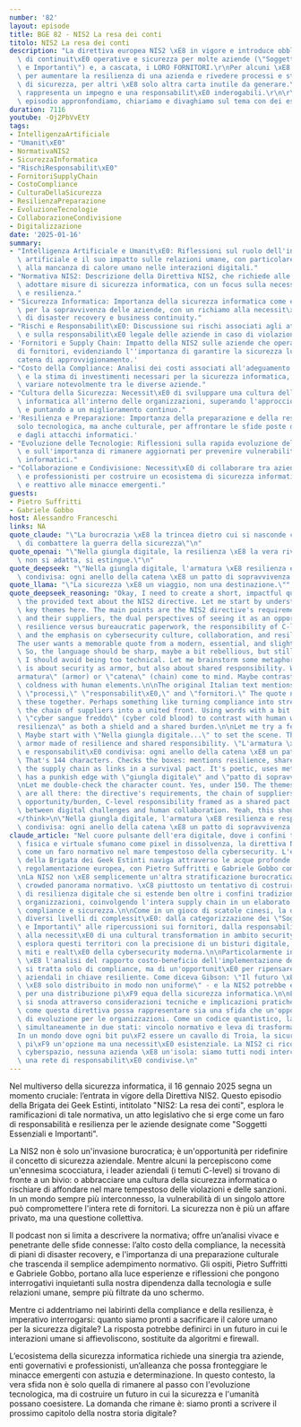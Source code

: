 ```yaml
---
number: '82'
layout: episode
title: BGE 82 - NIS2 La resa dei conti
titolo: NIS2 La resa dei conti
description: "La direttiva europea NIS2 \xE8 in vigore e introduce obblighi in materia\
  \ di continuit\xE0 operative e sicurezza per molte aziende (\"Soggetti Essenziali\
  \ e Importanti\") e, a cascata, i LORO FORNITORI.\r\nPer alcuni \xE8 un'opportunit\xE0\
  \ per aumentare la resilienza di una azienda e rivedere processi e standing in ottica\
  \ di sicurezza, per altri \xE8 solo altra carta inutile da generare.\r\nPer i C-level\
  \ rappresenta un impegno e una responsabilit\xE0 inderogabili.\r\n\r\nIn questo\
  \ episodio appronfondiamo, chiariamo e divaghiamo sul tema con dei esperti in materia."
duration: 7116
youtube: -Oj2PbVvEtY
tags:
- IntelligenzaArtificiale
- "Umanit\xE0"
- NormativaNIS2
- SicurezzaInformatica
- "RischiResponsabilit\xE0"
- FornitoriSupplyChain
- CostoCompliance
- CulturaDellaSicurezza
- ResilienzaPreparazione
- EvoluzioneTecnologie
- CollaborazioneCondivisione
- Digitalizzazione
date: '2025-01-16'
summary:
- "Intelligenza Artificiale e Umanit\xE0: Riflessioni sul ruolo dell'intelligenza\
  \ artificiale e il suo impatto sulle relazioni umane, con particolare attenzione\
  \ alla mancanza di calore umano nelle interazioni digitali."
- "Normativa NIS2: Descrizione della Direttiva NIS2, che richiede alle aziende di\
  \ adottare misure di sicurezza informatica, con un focus sulla necessit\xE0 di compliance\
  \ e resilienza."
- "Sicurezza Informatica: Importanza della sicurezza informatica come elemento cruciale\
  \ per la sopravvivenza delle aziende, con un richiamo alla necessit\xE0 di un piano\
  \ di disaster recovery e business continuity."
- "Rischi e Responsabilit\xE0: Discussione sui rischi associati agli attacchi informatici\
  \ e sulla responsabilit\xE0 legale delle aziende in caso di violazioni della sicurezza."
- 'Fornitori e Supply Chain: Impatto della NIS2 sulle aziende che operano in una rete
  di fornitori, evidenziando l''importanza di garantire la sicurezza lungo tutta la
  catena di approvvigionamento.'
- "Costo della Compliance: Analisi dei costi associati all'adeguamento alle normative,\
  \ e la stima di investimenti necessari per la sicurezza informatica, che pu\xF2\
  \ variare notevolmente tra le diverse aziende."
- "Cultura della Sicurezza: Necessit\xE0 di sviluppare una cultura della sicurezza\
  \ informatica all'interno delle organizzazioni, superando l'approccio burocratico\
  \ e puntando a un miglioramento continuo."
- 'Resilienza e Preparazione: Importanza della preparazione e della resilienza, non
  solo tecnologica, ma anche culturale, per affrontare le sfide poste dalla digitalizzazione
  e dagli attacchi informatici.'
- "Evoluzione delle Tecnologie: Riflessioni sulla rapida evoluzione delle tecnologie\
  \ e sull'importanza di rimanere aggiornati per prevenire vulnerabilit\xE0 e attacchi\
  \ informatici."
- "Collaborazione e Condivisione: Necessit\xE0 di collaborare tra aziende, enti governativi\
  \ e professionisti per costruire un ecosistema di sicurezza informatica pi\xF9 robusto\
  \ e reattivo alle minacce emergenti."
guests:
- Pietro Suffritti
- Gabriele Gobbo
host: Alessandro Franceschi
links: NA
quote_claude: "\"La burocrazia \xE8 la trincea dietro cui si nasconde chi ha paura\
  \ di combattere la guerra della sicurezza\"\n"
quote_openai: "\"Nella giungla digitale, la resilienza \xE8 la vera rivoluzione; chi\
  \ non si adatta, si estingue.\"\n"
quote_deepseek: "\"Nella giungla digitale, l'armatura \xE8 resilienza e responsabilit\xE0\
  \ condivisa: ogni anello della catena \xE8 un patto di sopravvivenza.\"\n"
quote_llama: "\"La sicurezza \xE8 un viaggio, non una destinazione.\""
quote_deepseek_reasoning: "Okay, I need to create a short, impactful quote based on\
  \ the provided text about the NIS2 directive. Let me start by understanding the\
  \ key themes here. The main points are the NIS2 directive's requirements for companies\
  \ and their suppliers, the dual perspectives of seeing it as an opportunity for\
  \ resilience versus bureaucratic paperwork, the responsibility of C-level executives,\
  \ and the emphasis on cybersecurity culture, collaboration, and resilience.\n\n\
  The user wants a memorable quote from a modern, essential, and slightly punk poet.\
  \ So, the language should be sharp, maybe a bit rebellious, but still profound.\
  \ I should avoid being too technical. Let me brainstorm some metaphors. The directive\
  \ is about security as armor, but also about shared responsibility. Words like \"\
  armatura\" (armor) or \"catena\" (chain) come to mind. Maybe contrast the digital\
  \ coldness with human elements.\n\nThe original Italian text mentions \"resilienza,\"\
  \ \"processi,\" \"responsabilit\xE0,\" and \"fornitori.\" The quote needs to tie\
  \ these together. Perhaps something like turning compliance into strength, making\
  \ the chain of suppliers into a united front. Using words with a bit of edge, like\
  \ \"cyber sangue freddo\" (cyber cold blood) to contrast with human warmth. Or \"\
  resilienza\" as both a shield and a shared burden.\n\nLet me try a few combinations.\
  \ Maybe start with \"Nella giungla digitale...\" to set the scene. Then mention\
  \ armor made of resilience and shared responsibility. \"L'armatura \xE8 resilienza\
  \ e responsabilit\xE0 condivisa: ogni anello della catena \xE8 un patto di sopravvivenza.\"\
  \ That's 144 characters. Checks the boxes: mentions resilience, shared responsibility,\
  \ the supply chain as links in a survival pact. It's poetic, uses metaphor, and\
  \ has a punkish edge with \"giungla digitale\" and \"patto di sopravvivenza.\"\n\
  \nLet me double-check the character count. Yes, under 150. The themes from the text\
  \ are all there: the directive's requirements, the chain of suppliers, the dual\
  \ opportunity/burden, C-level responsibility framed as a shared pact. The contrast\
  \ between digital challenges and human collaboration. Yeah, this should work.\n\
  </think>\n\"Nella giungla digitale, l'armatura \xE8 resilienza e responsabilit\xE0\
  \ condivisa: ogni anello della catena \xE8 un patto di sopravvivenza.\"\n"
claude_article: "Nel cuore pulsante dell'era digitale, dove i confini tra realt\xE0\
  \ fisica e virtuale sfumano come pixel in dissolvenza, la direttiva NIS2 emerge\
  \ come un faro normativo nel mare tempestoso della cybersecurity. L'episodio 82\
  \ della Brigata dei Geek Estinti naviga attraverso le acque profonde di questa nuova\
  \ regolamentazione europea, con Pietro Suffritti e Gabriele Gobbo come esperti timonieri.\n\
  \nLa NIS2 non \xE8 semplicemente un'altra stratificazione burocratica nell'already\
  \ crowded panorama normativo. \xC8 piuttosto un tentativo di costruire un framework\
  \ di resilienza digitale che si estende ben oltre i confini tradizionali delle singole\
  \ organizzazioni, coinvolgendo l'intera supply chain in un elaborato balletto di\
  \ compliance e sicurezza.\n\nCome in un gioco di scatole cinesi, la direttiva svela\
  \ diversi livelli di complessit\xE0: dalla categorizzazione dei \"Soggetti Essenziali\
  \ e Importanti\" alle ripercussioni sui fornitori, dalla responsabilit\xE0 dei C-level\
  \ alla necessit\xE0 di una cultural transformation in ambito security. Il podcast\
  \ esplora questi territori con la precisione di un bisturi digitale, sezionando\
  \ miti e realt\xE0 della cybersecurity moderna.\n\nParticolarmente interessante\
  \ \xE8 l'analisi del rapporto costo-beneficio dell'implementazione della NIS2: non\
  \ si tratta solo di compliance, ma di un'opportunit\xE0 per ripensare i processi\
  \ aziendali in chiave resiliente. Come diceva Gibson: \"Il futuro \xE8 gi\xE0 qui,\
  \ \xE8 solo distribuito in modo non uniforme\" - e la NIS2 potrebbe essere il catalizzatore\
  \ per una distribuzione pi\xF9 equa della sicurezza informatica.\n\nLa discussione\
  \ si snoda attraverso considerazioni tecniche e implicazioni pratiche, rivelando\
  \ come questa direttiva possa rappresentare sia una sfida che un'opportunit\xE0\
  \ di evoluzione per le organizzazioni. Come un codice quantistico, la NIS2 esiste\
  \ simultaneamente in due stati: vincolo normativo e leva di trasformazione.\n\n\
  In un mondo dove ogni bit pu\xF2 essere un cavallo di Troia, la sicurezza non \xE8\
  \ pi\xF9 un'opzione ma una necessit\xE0 esistenziale. La NIS2 ci ricorda che, nel\
  \ cyberspazio, nessuna azienda \xE8 un'isola: siamo tutti nodi interconnessi in\
  \ una rete di responsabilit\xE0 condivise.\n"
---
```

Nel multiverso della sicurezza informatica, il 16 gennaio 2025 segna un momento cruciale: l’entrata in vigore della Direttiva NIS2. Questo episodio della Brigata dei Geek Estinti, intitolato "NIS2: La resa dei conti", esplora le ramificazioni di tale normativa, un atto legislativo che si erge come un faro di responsabilità e resilienza per le aziende designate come "Soggetti Essenziali e Importanti".

La NIS2 non è solo un'invasione burocratica; è un'opportunità per ridefinire il concetto di sicurezza aziendale. Mentre alcuni la percepiscono come un'ennesima scocciatura, i leader aziendali (i temuti C-level) si trovano di fronte a un bivio: o abbracciare una cultura della sicurezza informatica o rischiare di affondare nel mare tempestoso delle violazioni e delle sanzioni. In un mondo sempre più interconnesso, la vulnerabilità di un singolo attore può compromettere l'intera rete di fornitori. La sicurezza non è più un affare privato, ma una questione collettiva.

Il podcast non si limita a descrivere la normativa; offre un’analisi vivace e penetrante delle sfide connesse: l’alto costo della compliance, la necessità di piani di disaster recovery, e l'importanza di una preparazione culturale che trascenda il semplice adempimento normativo. Gli ospiti, Pietro Suffritti e Gabriele Gobbo, portano alla luce esperienze e riflessioni che pongono interrogativi inquietanti sulla nostra dipendenza dalla tecnologia e sulle relazioni umane, sempre più filtrate da uno schermo.

Mentre ci addentriamo nei labirinti della compliance e della resilienza, è imperativo interrogarsi: quanto siamo pronti a sacrificare il calore umano per la sicurezza digitale? La risposta potrebbe definirci in un futuro in cui le interazioni umane si affievoliscono, sostituite da algoritmi e firewall.

L’ecosistema della sicurezza informatica richiede una sinergia tra aziende, enti governativi e professionisti, un’alleanza che possa fronteggiare le minacce emergenti con astuzia e determinazione. In questo contesto, la vera sfida non è solo quella di rimanere al passo con l'evoluzione tecnologica, ma di costruire un futuro in cui la sicurezza e l'umanità possano coesistere. La domanda che rimane è: siamo pronti a scrivere il prossimo capitolo della nostra storia digitale?
